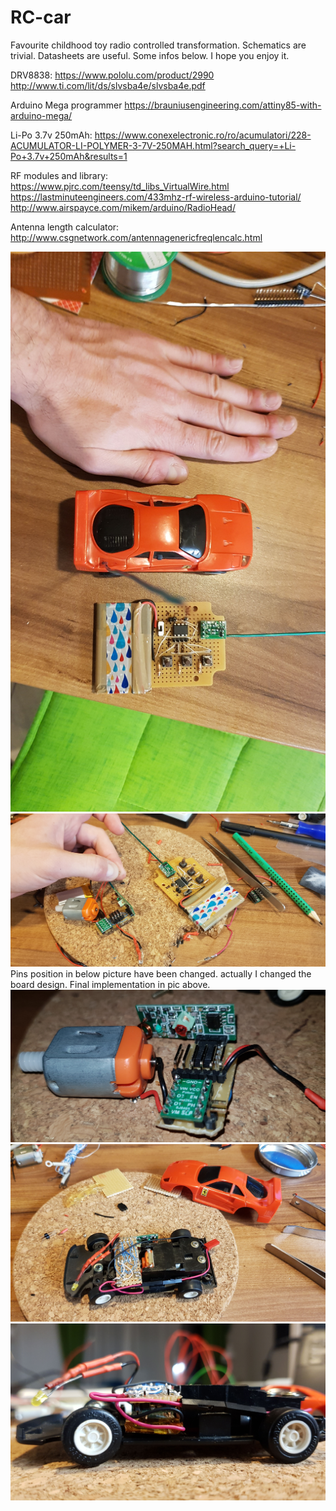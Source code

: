 # RC-car

Favourite childhood toy radio controlled transformation.
Schematics are trivial. Datasheets are useful. Some infos below. I hope you enjoy it.

DRV8838:
https://www.pololu.com/product/2990
http://www.ti.com/lit/ds/slvsba4e/slvsba4e.pdf

Arduino Mega programmer
https://brauniusengineering.com/attiny85-with-arduino-mega/

Li-Po 3.7v 250mAh:
https://www.conexelectronic.ro/ro/acumulatori/228-ACUMULATOR-LI-POLYMER-3-7V-250MAH.html?search_query=+Li-Po+3.7v+250mAh&results=1

RF modules and library:
https://www.pjrc.com/teensy/td_libs_VirtualWire.html
https://lastminuteengineers.com/433mhz-rf-wireless-arduino-tutorial/
http://www.airspayce.com/mikem/arduino/RadioHead/

Antenna length calculator:
http://www.csgnetwork.com/antennagenericfreqlencalc.html

![Alt text](images/1111.jpeg)
![Alt text](images/1.jpg)
Pins position in below picture have been changed. actually I changed the board design. Final implementation in pic above.
![Alt text](images/20191209_183227.jpg)
![Alt text](images/IMG-20191207-WA0008.jpeg)
![Alt text](images/IMG-20191207-WA0010.jpeg)


